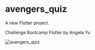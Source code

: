 # avengers_quiz

A new Flutter project.

Challenge Bootcamp Flutter by Angela Yu

![avengers_quiz](https://user-images.githubusercontent.com/53340410/104112357-a7fb4380-52cc-11eb-9236-33d6dbef7d94.gif)
